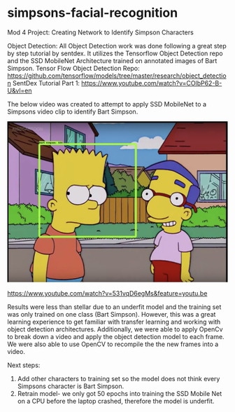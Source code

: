 # simpsons-facial-recognition
Mod 4 Project: Creating Network to Identify Simpson Characters

Object Detection:
All Object Detection work was done following a great step by step tutorial by sentdex. It utilizes the Tensorflow Object Detection repo and the SSD MobileNet Architecture trained on annotated images of Bart Simpson. 
Tensor Flow Object Detection Repo: https://github.com/tensorflow/models/tree/master/research/object_detection
SentDex Tutorial Part 1: https://www.youtube.com/watch?v=COlbP62-B-U&vl=en

The below video was created to attempt to apply SSD MobileNet to a Simpsons video clip to identify Bart Simpson. 

![alt text](https://github.com/mrethana/simpsons-facial-recognition/blob/master/Example%20Facial%20Rec.png?raw=true)

https://www.youtube.com/watch?v=531vqD6egMs&feature=youtu.be

Results were less than stellar due to an underfit model and the training set was only trained on one class (Bart Simpson). However, this was a great learning experience to get familiar with transfer learning and working with object detection architectures. Additionally, we were able to apply OpenCv to break down a video and apply the object detection model to each frame. We were also able to use OpenCV to recompile the the new frames into a video. 

Next steps:
1. Add other characters to training set so the model does not think every Simpsons character is Bart Simpson. 
2. Retrain model- we only got 50 epochs into training the SSD Mobile Net on a CPU before the laptop crashed, therefore the model is underfit.




